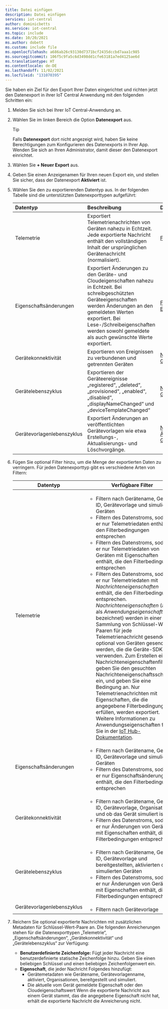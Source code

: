 ```yaml
---
title: Datei einfügen
description: Datei einfügen
services: iot-central
author: dominicbetts
ms.service: iot-central
ms.topic: include
ms.date: 10/20/2021
ms.author: dobett
ms.custom: include file
ms.openlocfilehash: a686ab26c93130d7371bcf2435dccbd7aaa1c985
ms.sourcegitcommit: 106f5c9fa5c6d3498dd1cfe63181a7ed4125ae6d
ms.translationtype: HT
ms.contentlocale: de-DE
ms.lasthandoff: 11/02/2021
ms.locfileid: "131070395"
---
```

Sie haben ein Ziel für den Export Ihrer Daten eingerichtet und richten jetzt den Datenexport in ihrer IoT Central Anwendung mit den folgenden Schritten ein:

1. Melden Sie sich bei Ihrer IoT Central-Anwendung an.

1. Wählen Sie im linken Bereich die Option **Datenexport** aus.

    > [!Tip]
    > Falls **Datenexport** dort nicht angezeigt wird, haben Sie keine Berechtigungen zum Konfigurieren des Datenexports in Ihrer App. Wenden Sie sich an Ihren Administrator, damit dieser den Datenexport einrichtet.

1. Wählen Sie **+ Neuer Export** aus.

1. Geben Sie einen Anzeigenamen für Ihren neuen Export ein, und stellen Sie sicher, dass der Datenexport **Aktiviert** ist.

1. Wählen Sie den zu exportierenden Datentyp aus. In der folgenden Tabelle sind die unterstützten Datenexporttypen aufgeführt:

    | Datentyp | Beschreibung | Datenformat |
    | :------------- | :---------- | :----------- |
    |  Telemetrie | Exportiert Telemetrienachrichten von Geräten nahezu in Echtzeit. Jede exportierte Nachricht enthält den vollständigen Inhalt der ursprünglichen Gerätenachricht (normalisiert).   |  [Format der Telemetrienachricht](#telemetry-format)   |
    | Eigenschaftsänderungen | Exportiert Änderungen zu den Geräte- und Cloudeigenschaften nahezu in Echtzeit. Bei schreibgeschützten Geräteeigenschaften werden Änderungen an den gemeldeten Werten exportiert. Bei Lese-/Schreibeigenschaften werden sowohl gemeldete als auch gewünschte Werte exportiert. | [Format der Eigenschaftsänderungsnachricht](#property-changes-format) |
    | Gerätekonnektivität | Exportieren von Ereignissen zu verbundenen und getrennten Geräten | [Nachrichtenformat zur Gerätekonnektivität](#device-connectivity-changes-format) |
    | Gerätelebenszyklus | Exportieren der Geräteereignisse „registered“, „deleted“, „provisioned“, „enabled“, „disabled“, „displayNameChanged“ und „deviceTemplateChanged“ | [Nachrichtenformat der Gerätelebenszyklusänderungen](#device-lifecycle-changes-format) |
    | Gerätevorlagenlebenszyklus | Exportiert Änderungen an veröffentlichten Gerätevorlagen wie etwa Erstellungs-, Aktualisierungs- und Löschvorgänge. | [Nachrichtenformat der Änderungen des Gerätevorlagenlebenszyklus](#device-template-lifecycle-changes-format) |

1. Fügen Sie optional Filter hinzu, um die Menge der exportierten Daten zu verringern. Für jeden Datenexporttyp gibt es verschiedene Arten von Filtern: <a name="DataExportFilters"></a>

    | Datentyp | Verfügbare Filter|
    |--------------|------------------|
    |Telemetrie|<ul><li>Filtern nach Gerätename, Geräte-ID, Gerätevorlage und simulierten Geräten</li><li>Filtern des Datenstroms, sodass er nur Telemetriedaten enthält, die den Filterbedingungen entsprechen</li><li>Filtern des Datenstroms, sodass er nur Telemetriedaten von Geräten mit Eigenschaften enthält, die den Filterbedingungen entsprechen</li><li>Filtern des Datenstroms, sodass er nur Telemetriedaten mit *Nachrichteneigenschaften* enthält, die den Filterbedingungen entsprechen. *Nachrichteneigenschaften* (auch als *Anwendungseigenschaften* bezeichnet) werden in einer Sammlung von Schlüssel-Wert-Paaren für jede Telemetrienachricht gesendet, die optional von Geräten gesendet werden, die die Geräte-SDKs verwenden. Zum Erstellen eines Nachrichteneigenschaftenfilters geben Sie den gesuchten Nachrichteneigenschaftsschlüssel ein, und geben Sie eine Bedingung an. Nur Telemetrienachrichten mit Eigenschaften, die die angegebene Filterbedingung erfüllen, werden exportiert. Weitere Informationen zu Anwendungseigenschaften finden Sie in der [IoT Hub-Dokumentation](../articles/iot-hub/iot-hub-devguide-messages-construct.md). </li></ul>|
    |Eigenschaftsänderungen|<ul><li>Filtern nach Gerätename, Geräte-ID, Gerätevorlage und simulierten Geräten</li><li>Filtern des Datenstroms, sodass er nur Eigenschaftsänderungen enthält, die den Filterbedingungen entsprechen</li></ul>|
    |Gerätekonnektivität|<ul><li>Filtern nach Gerätename, Geräte-ID, Gerätevorlage, Organisationen und ob das Gerät simuliert ist</li><li>Filtern des Datenstroms, sodass er nur Änderungen von Geräten mit Eigenschaften enthält, die den Filterbedingungen entsprechen</li></ul>|
    |Gerätelebenszyklus|<ul><li>Filtern nach Gerätename, Geräte-ID, Gerätevorlage und bereitgestellten, aktivierten oder simulierten Geräten</li><li>Filtern des Datenstroms, sodass er nur Änderungen von Geräten mit Eigenschaften enthält, die den Filterbedingungen entsprechen</li></ul>|
    |Gerätevorlagenlebenszyklus|<ul><li>Filtern nach Gerätevorlage</li></ul>|

1. Reichern Sie optional exportierte Nachrichten mit zusätzlichen Metadaten für Schlüssel-Wert-Paare an. Die folgenden Anreicherungen stehen für die Datenexporttypen „Telemetrie“, „Eigenschaftsänderungen“, „Gerätekonnektivität“ und „Gerätelebenszyklus“ zur Verfügung: <a name="DataExportEnrichmnents"></a>
    - **Benutzerdefinierte Zeichenfolge:** Fügt jeder Nachricht eine benutzerdefinierte statische Zeichenfolge hinzu. Geben Sie einen beliebigen Schlüssel und einen beliebigen Zeichenfolgenwert ein.
    - **Eigenschaft**, die jeder Nachricht Folgendes hinzufügt:
       - Gerätemetadaten wie Gerätename, Gerätevorlagenname, aktiviert, Organisationen, bereitgestellt und simuliert.
       - Die aktuelle vom Gerät gemeldete Eigenschaft oder den Cloudeigenschaftswert Wenn die exportierte Nachricht aus einem Gerät stammt, das die angegebene Eigenschaft nicht hat, erhält die exportierte Nachricht die Anreicherung nicht.
